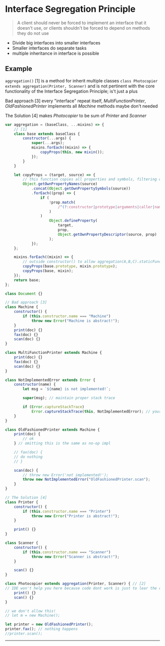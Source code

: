 # Interface Segregation Principle

> A client should never be forced to implement an interface that it doesn't use, or clients shouldn't be forced to depend on methods they do not use

- Divide big interfaces into smaller interfaces
- Smaller interfaces do separate tasks
- multiple inheritance in interface is possible

## Example

`aggregation()` [1] is a method for inherit multiple classes `class Photocopier extends aggregation(Printer, Scanner)` and is not pertinent with the core functionality of the Interface Segregation Principle; is't just a plus

Bad approach [3] every "interface" repeat itself, _MultiFunctionPrinter_, _OldFashionedPrinter_ implements all _Machine_ methods maybe don't needed

The Solution [4] makes _Photocopier_ to be sum of _Printer_ and _Scanner_

```js
var aggregation = (baseClass, ...mixins) => {
	// [1]
	class base extends baseClass {
		constructor(...args) {
			super(...args);
			mixins.forEach((mixin) => {
				copyProps(this, new mixin());
			});
		}
	}

	let copyProps = (target, source) => {
		// this function copies all properties and symbols, filtering out some special ones
		Object.getOwnPropertyNames(source)
			.concat(Object.getOwnPropertySymbols(source))
			.forEach((prop) => {
				if (
					!prop.match(
						/^(?:constructor|prototype|arguments|caller|name|bind|call|apply|toString|length)$/
					)
				)
					Object.defineProperty(
						target,
						prop,
						Object.getOwnPropertyDescriptor(source, prop)
					);
			});
	};

	mixins.forEach((mixin) => {
		// outside constructor() to allow aggregation(A,B,C).staticFunction() to be called etc.
		copyProps(base.prototype, mixin.prototype);
		copyProps(base, mixin);
	});
	return base;
};

class Document {}

// Bad approach [3]
class Machine {
	constructor() {
		if (this.constructor.name === "Machine")
			throw new Error("Machine is abstract!");
	}
	print(doc) {}
	fax(doc) {}
	scan(doc) {}
}

class MultiFunctionPrinter extends Machine {
	print(doc) {}
	fax(doc) {}
	scan(doc) {}
}

class NotImplementedError extends Error {
	constructor(name) {
		let msg = `${name} is not implemented!`;

		super(msg); // maintain proper stack trace

		if (Error.captureStackTrace)
			Error.captureStackTrace(this, NotImplementedError); // your custom stuff here :)
	}
}

class OldFashionedPrinter extends Machine {
	print(doc) {
		// ok
	} // omitting this is the same as no-op impl

	// fax(doc) {
	// do nothing
	// }

	scan(doc) {
		// throw new Error('not implemented!');
		throw new NotImplementedError("OldFashionedPrinter.scan");
	}
}

// The Solution [4]
class Printer {
	constructor() {
		if (this.constructor.name === "Printer")
			throw new Error("Printer is abstract!");
	}

	print() {}
}

class Scanner {
	constructor() {
		if (this.constructor.name === "Scanner")
			throw new Error("Scanner is abstract!");
	}

	scan() {}
}

class Photocopier extends aggregation(Printer, Scanner) { // [2]
// IDE won't help you here because code dont work is just to lear the concept
	print() {}
	scan() {}
}

// we don't allow this!
// let m = new Machine();

let printer = new OldFashionedPrinter();
printer.fax(); // nothing happens
//printer.scan();
```

---
